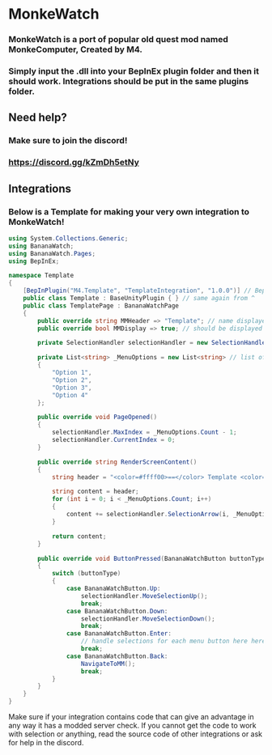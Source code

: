 # MonkeWatch
### MonkeWatch is a port of popular old quest mod named MonkeComputer, Created by M4.


### Simply input the .dll into your BepInEx plugin folder and then it should work. Integrations should be put in the same plugins folder.

## Need help?
### Make sure to join the discord!
### https://discord.gg/kZmDh5etNy

## Integrations

### Below is a Template for making your very own integration to MonkeWatch!

```csharp
using System.Collections.Generic;
using BananaWatch;
using BananaWatch.Pages;
using BepInEx;

namespace Template
{
    [BepInPlugin("M4.Template", "TemplateIntegration", "1.0.0")] // BepInEx Plugin Header needed for loading the page into the MonkeWatch.
    public class Template : BaseUnityPlugin { } // same again from ^
    public class TemplatePage : BananaWatchPage
    {
        public override string MMHeader => "Template"; // name displayed on main menu (can use rich text)
        public override bool MMDisplay => true; // should be displayed on main menu

        private SelectionHandler selectionHandler = new SelectionHandler();

        private List<string> _MenuOptions = new List<string> // list of all options
        {
            "Option 1",
            "Option 2",
            "Option 3",
            "Option 4"
        };

        public override void PageOpened()
        {
            selectionHandler.MaxIndex = _MenuOptions.Count - 1;
            selectionHandler.CurrentIndex = 0;
        }

        public override string RenderScreenContent()
        {
            string header = "<color=#ffff00>==</color> Template <color=#ffff00>==</color>\n\n"; // header at the top of the screen

            string content = header;
            for (int i = 0; i < _MenuOptions.Count; i++)
            {
                content += selectionHandler.SelectionArrow(i, _MenuOptions[i]) + "\n"; // adding the selection arrow to all menu options
            }

            return content;
        }

        public override void ButtonPressed(BananaWatchButton buttonType)
        {
            switch (buttonType)
            {
                case BananaWatchButton.Up:
                    selectionHandler.MoveSelectionUp();
                    break;
                case BananaWatchButton.Down:
                    selectionHandler.MoveSelectionDown();
                    break;
                case BananaWatchButton.Enter:
                    // handle selections for each menu button here here (here here because i wrote this at like 3 am)
                    break;
                case BananaWatchButton.Back:
                    NavigateToMM();
                    break;
            }
        }
    }
}
```

Make sure if your integration contains code that can give an advantage in any way it has a modded server check.
If you cannot get the code to work with selection or anything, read the source code of other integrations or ask for help in the discord.
